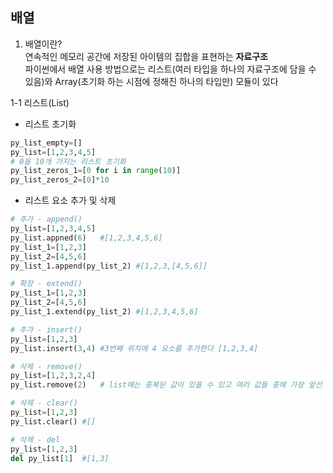 배열
--------------------

1. 배열이란?<br/>
연속적인 메모리 공간에 저장된 아이템의 집합을 표현하는 **자료구조**<br/>
파이썬에서 배열 사용 방법으로는 리스트(여러 타입을 하나의 자료구조에 담을 수 있음)와 Array(초기화 하는 시점에 정해진 하나의 타입만) 모듈이 있다<br/>

1-1 리스트(List)
- 리스트 초기화
```python
py_list_empty=[]
py_list=[1,2,3,4,5]
# 0을 10개 가지는 리스트 초기화
py_list_zeros_1=[0 for i in range(10)]
py_list_zeros_2=[0]*10
```

- 리스트 요소 추가 및 삭제
```python
# 추가 - append() 
py_list=[1,2,3,4,5]
py_list.appned(6)   #[1,2,3,4,5,6]
py_list_1=[1,2,3]
py_list_2=[4,5,6]
py_list_1.append(py_list_2) #[1,2,3,[4,5,6]]

# 확장 - extend()
py_list_1=[1,2,3]
py_list_2=[4,5,6]
py_list_1.extend(py_list_2) #[1,2,3,4,5,6]

# 추가 - insert()
py_list=[1,2,3]
py_list.insert(3,4) #3번째 위치에 4 요소를 추가한다 [1,2,3,4]

# 삭제 - remove()
py_list=[1,2,3,2,4]
py_list.remove(2)   # list에는 중복된 값이 있을 수 있고 여러 값들 중에 가장 앞선 인덱스의 요소가 삭제[1,3,2,4]

# 삭제 - clear()
py_list=[1,2,3]
py_list.clear() #[]

# 삭제 - del
py_list=[1,2,3]
del py_list[1]  #[1,3]
```
